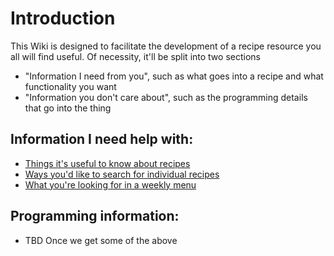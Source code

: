 # Introduction #

This Wiki is designed to facilitate the development of a recipe resource you all will find useful.  Of necessity, it'll be split into two sections
  * "Information I need from you", such as what goes into a recipe and what functionality you want
  * "Information you don't care about", such as the programming details that go into the thing


## Information I need help with: ##
  * [Things it's useful to know about recipes](RecipeInfo.md)
  * [Ways you'd like to search for individual recipes](RecipeSearch.md)
  * [What you're looking for in a weekly menu](MenuSearch.md)

## Programming information: ##
  * TBD Once we get some of the above